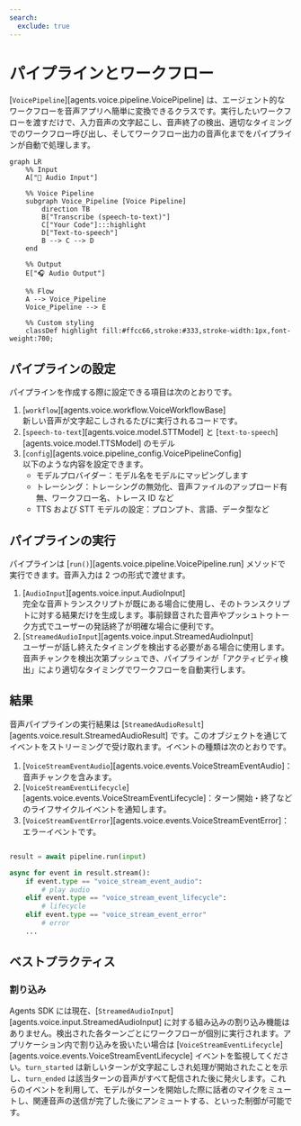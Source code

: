 ```yaml
---
search:
  exclude: true
---
```

# パイプラインとワークフロー

[`VoicePipeline`][agents.voice.pipeline.VoicePipeline] は、エージェント的なワークフローを音声アプリへ簡単に変換できるクラスです。実行したいワークフローを渡すだけで、入力音声の文字起こし、音声終了の検出、適切なタイミングでのワークフロー呼び出し、そしてワークフロー出力の音声化までをパイプラインが自動で処理します。

```mermaid
graph LR
    %% Input
    A["🎤 Audio Input"]

    %% Voice Pipeline
    subgraph Voice_Pipeline [Voice Pipeline]
        direction TB
        B["Transcribe (speech-to-text)"]
        C["Your Code"]:::highlight
        D["Text-to-speech"]
        B --> C --> D
    end

    %% Output
    E["🎧 Audio Output"]

    %% Flow
    A --> Voice_Pipeline
    Voice_Pipeline --> E

    %% Custom styling
    classDef highlight fill:#ffcc66,stroke:#333,stroke-width:1px,font-weight:700;

```

## パイプラインの設定

パイプラインを作成する際に設定できる項目は次のとおりです。

1. [`workflow`][agents.voice.workflow.VoiceWorkflowBase]  
   新しい音声が文字起こしされるたびに実行されるコードです。
2. [`speech-to-text`][agents.voice.model.STTModel] と [`text-to-speech`][agents.voice.model.TTSModel] のモデル
3. [`config`][agents.voice.pipeline_config.VoicePipelineConfig]  
   以下のような内容を設定できます。  
    - モデルプロバイダー：モデル名をモデルにマッピングします  
    - トレーシング：トレーシングの無効化、音声ファイルのアップロード有無、ワークフロー名、トレース ID など  
    - TTS および STT モデルの設定：プロンプト、言語、データ型など

## パイプラインの実行

パイプラインは [`run()`][agents.voice.pipeline.VoicePipeline.run] メソッドで実行できます。音声入力は 2 つの形式で渡せます。

1. [`AudioInput`][agents.voice.input.AudioInput]  
   完全な音声トランスクリプトが既にある場合に使用し、そのトランスクリプトに対する結果だけを生成します。事前録音された音声やプッシュトゥトーク方式でユーザーの発話終了が明確な場合に便利です。  
2. [`StreamedAudioInput`][agents.voice.input.StreamedAudioInput]  
   ユーザーが話し終えたタイミングを検出する必要がある場合に使用します。音声チャンクを検出次第プッシュでき、パイプラインが「アクティビティ検出」により適切なタイミングでワークフローを自動実行します。

## 結果

音声パイプラインの実行結果は [`StreamedAudioResult`][agents.voice.result.StreamedAudioResult] です。このオブジェクトを通じてイベントをストリーミングで受け取れます。イベントの種類は次のとおりです。

1. [`VoiceStreamEventAudio`][agents.voice.events.VoiceStreamEventAudio]：音声チャンクを含みます。  
2. [`VoiceStreamEventLifecycle`][agents.voice.events.VoiceStreamEventLifecycle]：ターン開始・終了などのライフサイクルイベントを通知します。  
3. [`VoiceStreamEventError`][agents.voice.events.VoiceStreamEventError]：エラーイベントです。  

```python

result = await pipeline.run(input)

async for event in result.stream():
    if event.type == "voice_stream_event_audio":
        # play audio
    elif event.type == "voice_stream_event_lifecycle":
        # lifecycle
    elif event.type == "voice_stream_event_error"
        # error
    ...
```

## ベストプラクティス

### 割り込み

Agents SDK には現在、[`StreamedAudioInput`][agents.voice.input.StreamedAudioInput] に対する組み込みの割り込み機能はありません。検出された各ターンごとにワークフローが個別に実行されます。アプリケーション内で割り込みを扱いたい場合は [`VoiceStreamEventLifecycle`][agents.voice.events.VoiceStreamEventLifecycle] イベントを監視してください。`turn_started` は新しいターンが文字起こしされ処理が開始されたことを示し、`turn_ended` は該当ターンの音声がすべて配信された後に発火します。これらのイベントを利用して、モデルがターンを開始した際に話者のマイクをミュートし、関連音声の送信が完了した後にアンミュートする、といった制御が可能です。